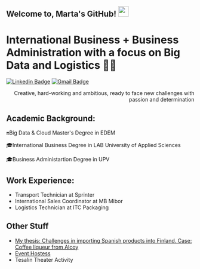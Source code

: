 ## Welcome to, Marta's GitHub!  <img src="https://media.giphy.com/media/hvRJCLFzcasrR4ia7z/giphy.gif" width="28px" height="28px">

<h1>International Business + Business Administration with a focus on Big Data and Logistics 👩‍💻</h1> 


[![Linkedin Badge](https://img.shields.io/badge/-martamiroreig-blue?style=flat-square&logo=Linkedin&logoColor=white&link=https://www.linkedin.com/in/martamiroreig)](https://www.linkedin.com/in/martamiroreig/) [![Gmail Badge](https://img.shields.io/badge/-martmiro0@gmail.com-c14438?style=flat-square&logo=Gmail&logoColor=white&link=mailto:martamiro0@gmail.com)](mailto:martamiro0@gmail.com) 

<div style="text-align: right">Creative, hard-working and ambitious, ready to face new challenges with passion and determination </div>

## Academic Background:
🔛​​Big Data & Cloud Master's Degree in EDEM

🎓International Business Degree in LAB University of Applied Sciences

🎓Business Administartion Degree in UPV
 
 ## Work Experience: 
 * Transport Technician at Sprinter
 * International Sales Coordinator at MB Mibor
 * Logistics Technician at ITC Packaging 
 
## Other Stuff
  - [My thesis: Challenges in importing Spanish products into Finland. Case: Coffee liqueur from Alcoy](http://hdl.handle.net/10251/205575)
  - [Event Hostess](https://youtu.be/DCXU2iW8UUU?feature=shared)
  - Tesalín Theater Activity

 
